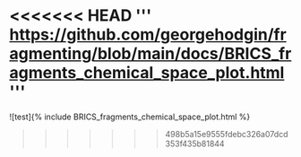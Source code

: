 <<<<<<< HEAD
'''
https://github.com/georgehodgin/fragmenting/blob/main/docs/BRICS_fragments_chemical_space_plot.html
'''
=======

![test]{% include BRICS_fragments_chemical_space_plot.html %}

>>>>>>> 498b5a15e9555fdebc326a07dcd353f435b81844
